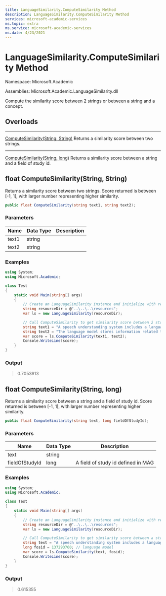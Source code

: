 ```yaml
---
title: LanguageSimilarity.ComputeSimilarity Method
description: LanguageSimilarity.ComputeSimilarity Method
services: microsoft-academic-services
ms.topic: extra
ms.service: microsoft-academic-services
ms.date: 4/23/2021
---
```

# LanguageSimilarity.ComputeSimilarity Method

Namespace: Microsoft.Academic

Assemblies: Microsoft.Academic.LanguageSimilarity.dll

Compute the similarity score between 2 strings or between a string and a concept.

## Overloads

---
[ComputeSimilarity(String, String)](#computesimilaritystring-string) Returns a similarity score between two strings.

---
[ComputeSimilarity(String, long)](#computesimilaritystring-long) Returns a similarity score between a string and a field of study id.

## float ComputeSimilarity(String, String)

Returns a similarity score between two strings. Score returned is between [-1, 1], with larger number representing higher similarity.

  ```C#
  public float ComputeSimilarity(string text1, string text2);
  ```

### Parameters

Name | Data Type | Description
--- | --- | ---
text1 | string | 
text2 | string | 

### Examples

  ```C#
  using System;
  using Microsoft.Academic;

  class Test
  {
      static void Main(string[] args)
      {
          // Create an LanguageSimilarity instance and initialize with resources
          string resourceDir = @"..\..\..\resources";
          var ls = new LanguageSimilarity(resourceDir);

          // Call ComputeSimilarity to get similarity score between 2 strings
          string text1 = "A speech understanding system includes a language model";
          string text2 = "The language model stores information related to words and semantic information";
          var score = ls.ComputeSimilarity(text1, text2);
          Console.WriteLine(score);
      }
  }
  ```

### Output

  > 0.7053913

## float ComputeSimilarity(String, long)

Returns a similarity score between a string and a field of study id. Score returned is between [-1, 1], with larger number representing higher similarity.

   ```C#
   public float ComputeSimilarity(string text, long fieldOfStudyId);
   ```

### Parameters

Name | Data Type | Description
--- | --- | ---
text | string |
fieldOfStudyId | long | A field of study id defined in MAG

### Examples

  ```C#
  using System;
  using Microsoft.Academic;

  class Test
  {
      static void Main(string[] args)
      {
          // Create an LanguageSimilarity instance and initialize with resources
          string resourceDir = @"..\..\..\resources";
          var ls = new LanguageSimilarity(resourceDir);

          // Call ComputeSimilarity to get similarity score between a string and a concept
          string text = "A speech understanding system includes a language model";
          long fosid = 137293760; // language model
          var score = ls.ComputeSimilarity(text, fosid);
          Console.WriteLine(score);
      }
  }
  ```

### Output

  > 0.615355
